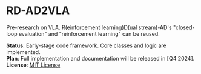# RD-AD2VLA
Pre-research on VLA. R(einforcement learning)D(ual stream)-AD's "closed-loop evaluation" and "reinforcement learning" can be reused.

**Status**: Early-stage code framework. Core classes and logic are implemented.  
**Plan**: Full implementation and documentation will be released in [Q4 2024].  
**License**: [MIT License](LICENSE)  

